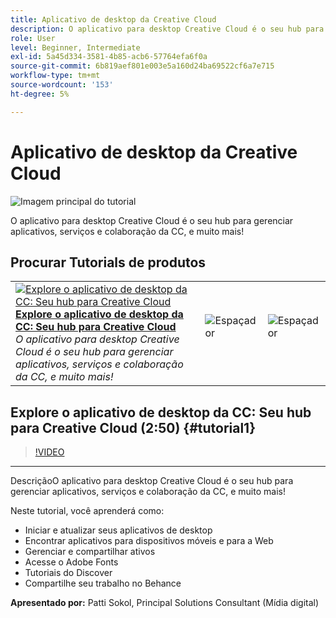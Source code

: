 ```yaml
---
title: Aplicativo de desktop da Creative Cloud
description: O aplicativo para desktop Creative Cloud é o seu hub para gerenciar aplicativos, serviços e colaboração da CC, e muito mais!
role: User
level: Beginner, Intermediate
exl-id: 5a45d334-3581-4b85-acb6-57764efa6f0a
source-git-commit: 6b819aef801e003e5a160d24ba69522cf6a7e715
workflow-type: tm+mt
source-wordcount: '153'
ht-degree: 5%

---
```


# Aplicativo de desktop da Creative Cloud

![Imagem principal do tutorial](../assets/CCDA.jpg)

O aplicativo para desktop Creative Cloud é o seu hub para gerenciar aplicativos, serviços e colaboração da CC, e muito mais!

## Procurar Tutorials de produtos

<table style="table-layout:fixed">
<tr>
 <td>
   <a href="creativeclouddesktopapp.md#tutorial1">
      <img alt="Explore o aplicativo de desktop da CC: Seu hub para 
Creative Cloud" src="../assets/ccda_overview_sokol_thumbnail.jpg" />
   </a>
    <div>
   <a href="creativeclouddesktopapp.md#tutorial1"><strong>Explore o aplicativo de desktop da CC: Seu hub para Creative Cloud</strong></a>
    </div>
    <em>O aplicativo para desktop Creative Cloud é o seu hub para gerenciar aplicativos, serviços e colaboração da CC, e muito mais!</em>
    <br>
  </td>
  <td>
    <img alt="Espaçador" src="../assets/Whitespacer.png" />
    <div>
    <br>
  </td>
  <td>
    <img alt="Espaçador" src="../assets/Whitespacer.png" />
    <div>
    <br>
  </td>
</tr>
</table>

## Explore o aplicativo de desktop da CC: Seu hub para Creative Cloud (2:50) {#tutorial1}

>[!VIDEO](https://video.tv.adobe.com/v/327095?hidetitle=true)

****
DescriçãoO aplicativo para desktop Creative Cloud é o seu hub para gerenciar aplicativos, serviços e colaboração da CC, e muito mais!

Neste tutorial, você aprenderá como:
* Iniciar e atualizar seus aplicativos de desktop
* Encontrar aplicativos para dispositivos móveis e para a Web
* Gerenciar e compartilhar ativos
* Acesse o Adobe Fonts
* Tutoriais do Discover
* Compartilhe seu trabalho no Behance

**Apresentado por:**
Patti Sokol, Principal Solutions Consultant (Mídia digital)
